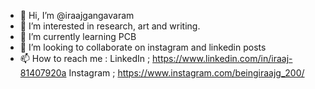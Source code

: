 - 👋 Hi, I’m @iraajgangavaram
- 👀 I’m interested in research, art and writing.
- 🌱 I’m currently learning PCB
- 💞️ I’m looking to collaborate on instagram and linkedin posts
- 📫 How to reach me :
LinkedIn ; https://www.linkedin.com/in/iraaj-81407920a
Instagram ; https://www.instagram.com/beingiraajg_200/

<!---
iraajgangavaram/iraajgangavaram is a ✨ special ✨ repository because its `README.md` (this file) appears on your GitHub profile.
You can click the Preview link to take a look at your changes.
--->
